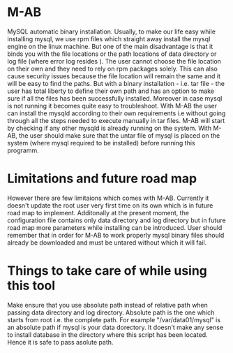 # M-AB

MySQL automatic binary installation. Usually, to make our life easy while installing mysql, we use rpm files which straight away install the mysql engine on the linux machine. But one of the main disadvantage is that it binds you with the file locations or the path locations of data directory or log file (where error log resides ). The user cannot choose the file location on their own and they need to rely on rpm packages solely. This can also cause security issues because the file location will remain the same and it will be easy to find the paths. But with a binary installation - i.e. tar file - the user has total liberty to define their own path and has an option to make sure if all the files has been successfully installed. Moreover in case mysql is not running it becomes quite easy to troubleshoot. With M-AB the user can install the mysqld according to their own requirements i.e without going through all the steps needed to execute manually in tar files. M-AB will start by checking if any other mysqld is already running on the system. With M-AB, the user should make sure that the untar file of mysql is placed on the system (where mysql required to be installed) before running this programm.



# Limitations and future road map

However there are few limitaions which comes with M-AB. Currently it doesn't update the root user very first time on its own which is in future road map to implement. Additonally at the present moment, the configuration file contains only data directory and log directory but in future road map more parameters while installing can be introduced. User should remember that in order for M-AB to work properly mysql binary files should already be downloaded and must be untared without which it will fail.


# Things to take care of while using this tool 

Make ensure that you use absolute path instead of relative path when passing data directory and log directory. Absolute path is the one which starts from root i.e. the complete path. For example "/var/data01/mysql" is an absolute path if mysql is your data dorectory. It doesn't make any sense to install database in the directory where this script has been located. Hence it is safe to pass asolute path.

